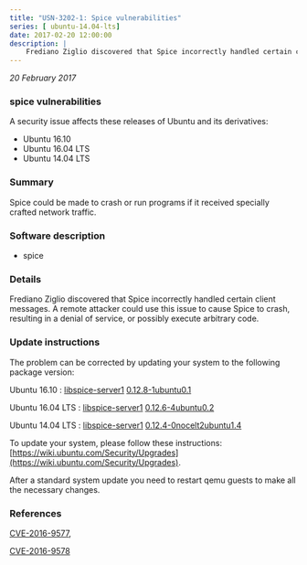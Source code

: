 ```yaml
---
title: "USN-3202-1: Spice vulnerabilities"
series: [ ubuntu-14.04-lts]
date: 2017-02-20 12:00:00
description: |
    Frediano Ziglio discovered that Spice incorrectly handled certain client messages. A remote attacker could use this issue to cause Spice to crash, resulting in a denial of service, or possibly execute arbitrary code. 
--- 
```

 
 

*20 February 2017*

### spice vulnerabilities

A security issue affects these releases of Ubuntu and its derivatives:

* Ubuntu 16.10
* Ubuntu 16.04 LTS
* Ubuntu 14.04 LTS

### Summary

Spice could be made to crash or run programs if it received specially crafted network traffic.

### Software description

* spice 

### Details

Frediano Ziglio discovered that Spice incorrectly handled certain client messages. A remote attacker could use this issue to cause Spice to crash, resulting in a denial of service, or possibly execute arbitrary code. 

### Update instructions

The problem can be corrected by updating your system to the following package version:

Ubuntu 16.10
 : [libspice-server1](https://launchpad.net/ubuntu/+source/spice) <span> [0.12.8-1ubuntu0.1](https://launchpad.net/ubuntu/+source/spice/0.12.8-1ubuntu0.1) </span> 

Ubuntu 16.04 LTS
 : [libspice-server1](https://launchpad.net/ubuntu/+source/spice) <span> [0.12.6-4ubuntu0.2](https://launchpad.net/ubuntu/+source/spice/0.12.6-4ubuntu0.2) </span> 

Ubuntu 14.04 LTS
 : [libspice-server1](https://launchpad.net/ubuntu/+source/spice) <span> [0.12.4-0nocelt2ubuntu1.4](https://launchpad.net/ubuntu/+source/spice/0.12.4-0nocelt2ubuntu1.4) </span> 

To update your system, please follow these instructions: [https://wiki.ubuntu.com/Security/Upgrades](https://wiki.ubuntu.com/Security/Upgrades).

After a standard system update you need to restart qemu guests to make all the necessary changes. 

### References

 
 [CVE-2016-9577](http://people.ubuntu.com/~ubuntu-security/cve/CVE-2016-9577), 

 [CVE-2016-9578](http://people.ubuntu.com/~ubuntu-security/cve/CVE-2016-9578)
 

